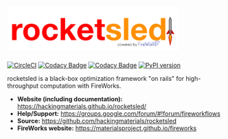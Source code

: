 
# <img alt="rocketsled" src="docs_rst/_static/rsfw.png" width="400">
[![CircleCI](https://circleci.com/gh/hackingmaterials/rocketsled.svg?style=svg)](https://circleci.com/gh/hackingmaterials/rocketsled)
[![Codacy Badge](https://api.codacy.com/project/badge/Grade/3e4e2ac81f8d47c58759c386a6377e7d)](https://www.codacy.com/app/ardunn/rocketsled?utm_source=github.com&amp;utm_medium=referral&amp;utm_content=hackingmaterials/rocketsled&amp;utm_campaign=Badge_Grade)
[![Codacy Badge](https://api.codacy.com/project/badge/Coverage/3e4e2ac81f8d47c58759c386a6377e7d)](https://www.codacy.com/app/ardunn/rocketsled?utm_source=github.com&utm_medium=referral&utm_content=hackingmaterials/rocketsled&utm_campaign=Badge_Coverage)
[![PyPI version](https://badge.fury.io/py/rocketsled.svg)](https://badge.fury.io/py/rocketsled)

rocketsled is a black-box optimization framework "on rails" for high-throughput computation with FireWorks.

- **Website (including documentation):** https://hackingmaterials.github.io/rocketsled/
- **Help/Support:** https://groups.google.com/forum/#!forum/fireworkflows
- **Source:** https://github.com/hackingmaterials/rocketsled
- **FireWorks website:** https://materialsproject.github.io/fireworks